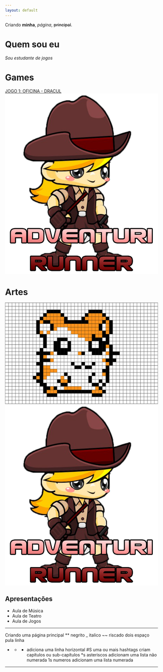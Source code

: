 ```yaml
---
layout: default
---
```


Criando **minha**, _página_,  ~~principal~~.

# Quem sou eu

_Sou estudante de jogos_

# Games

[JOGO 1: OFICINA - DRACUL](https://tayllson.github.io/Dracul1/)     
  [![](Adventuri.png)](https://tayllson.github.io/AdventuriRunner/)



# Artes

![](Ramiste.png)
![](Adventuri.png)

## Apresentações
* Aula de Música
* Aula de Teatro
* Aula de Jogos 


 * * * 
 
Criando uma página principal
** negrito
_ italico
~~ riscado
  dois espaço pula linha   
  * * * adiciona uma linha horizontal 
#S uma ou mais hashtags criam capítulos ou sub-capítulos
*s asteriscos adicionam uma lista não numerada 
1s numeros adicionam uma lista numerada

* * * 
